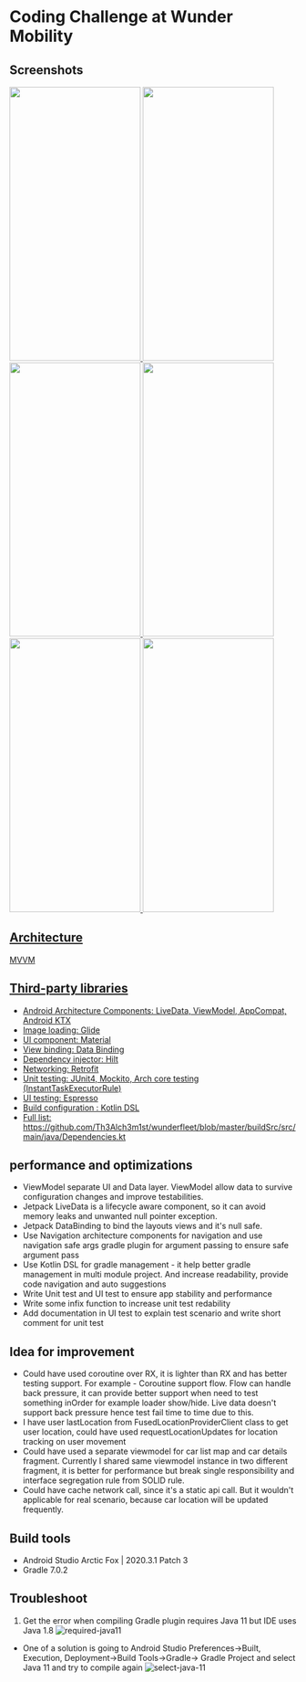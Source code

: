 # Coding Challenge at Wunder Mobility

## Screenshots
<a href="url"><img src="https://user-images.githubusercontent.com/35175271/144422867-eca822a4-07cd-4732-94f7-21b889ec04de.png" height="480" width="230" />
<a href="url"><img src="https://user-images.githubusercontent.com/35175271/144423003-f7e54364-3889-4b89-873b-8fcff2c85ea9.png" height="480" width="230" />
<a href="url"><img src="https://user-images.githubusercontent.com/35175271/144423120-300ea56f-2b5c-44bb-97d6-420c68315ebd.png" height="480" width="230" />
<a href="url"><img src="https://user-images.githubusercontent.com/35175271/144423244-de024adf-ed08-4fef-803d-5713466bf929.png" height="480" width="230" />
<a href="url"><img src="https://user-images.githubusercontent.com/35175271/144423347-0cd412fd-8ff7-4355-85eb-16fdcbb4bbae.png" height="480" width="230" />
<a href="url"><img src="https://user-images.githubusercontent.com/35175271/144423423-c9fdebc5-d45c-4427-999b-58088061e352.png" height="480" width="230" />

## Architecture
MVVM

## Third-party libraries
- Android Architecture Components: LiveData, ViewModel, AppCompat, Android KTX
- Image loading: Glide
- UI component: Material
- View binding: Data Binding
- Dependency injector: Hilt
- Networking: Retrofit
- Unit testing: JUnit4, Mockito, Arch core testing (InstantTaskExecutorRule)
- UI testing: Espresso
- Build configuration : Kotlin DSL
- Full list: https://github.com/Th3Alch3m1st/wunderfleet/blob/master/buildSrc/src/main/java/Dependencies.kt

## performance and optimizations
- ViewModel separate UI and Data layer. ViewModel allow data to survive configuration changes and improve testabilities.
- Jetpack LiveData is a lifecycle aware component, so it can avoid memory leaks and unwanted null pointer exception.
- Jetpack DataBinding to bind the layouts views and it's null safe.
- Use Navigation architecture components for navigation and use navigation safe args gradle plugin for argument passing to ensure safe argument pass
- Use Kotlin DSL for gradle management - it help better gradle management in multi module project. And increase readability, provide code navigation and auto suggestions
- Write Unit test and UI test to ensure app stability and performance
- Write some infix function to increase unit test redability
- Add documentation in UI test to explain test scenario and write short comment for unit test

## Idea for improvement
- Could have used coroutine over RX, it is lighter than RX and has better testing support. For example - Coroutine support flow. Flow can handle back pressure, it can provide better support when need to test something inOrder for example loader show/hide. Live data doesn't support back pressure hence test fail time to time due to this.
- I have user lastLocation from FusedLocationProviderClient class to get user location, could have used requestLocationUpdates for location tracking on user movement
- Could have used a separate viewmodel for car list map and car details fragment. Currently I shared same viewmodel instance in two different fragment, it is better for performance but break single responsibility and interface segregation rule from SOLID rule.
- Could have cache network call, since it's a static api call. But it wouldn't applicable for real scenario, because car location will be updated frequently.

## Build tools
- Android Studio Arctic Fox | 2020.3.1 Patch 3
- Gradle 7.0.2

## Troubleshoot
1. Get the error when compiling Gradle plugin requires Java 11 but IDE uses Java 1.8 ![required-java11](https://user-images.githubusercontent.com/35175271/144035750-16757d5e-2fa1-4e9a-8007-9ca0d8ba1239.png)

- One of a solution is going to Android Studio Preferences->Built, Execution, Deployment->Build Tools->Gradle-> Gradle Project and select Java 11 and try to compile again
![select-java-11](https://user-images.githubusercontent.com/35175271/144036093-103e7a65-52cf-4e56-b39b-5d4fbfcda64a.png)
